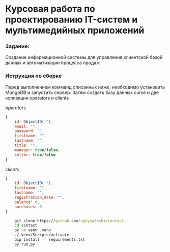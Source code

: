 <h1 align-items="center">Курсовая работа по проектированию IT-систем и мультимедийных приложений</h1>
<h3>Задание:</h3>
<p>Создание информационной системы для управления клиентской базой данных и автоматизации процесса продаж</p>

<h3> Иструкция по сборке </h3>

Перед выполнением комманд описанных ниже, необходимо установить MongoDB и запустить сервер.
Затем создать базу данных curse и две коллекции operators и clients

_operators_
```js
{
    id: ObjectID(''),
    email: "",
    password: "",
    firstname: "",
    lastname: "",
    title: "",
    manager: true/false,
    seller: true/false
}
```

_clients_
```js
{
    id: ObjectID(''),
    firstname: "",
    lastname: "",
    registration_date: "",
    balance: 0,
    purchases: 0
}
```

```cmd
    git clone https://github.com/uglysatoshi/contact
    cd contact
    py -m venv .venv
    ./.venv/Scripts/activate
    pip install -r requirements.txt
    py run.py
 ```
